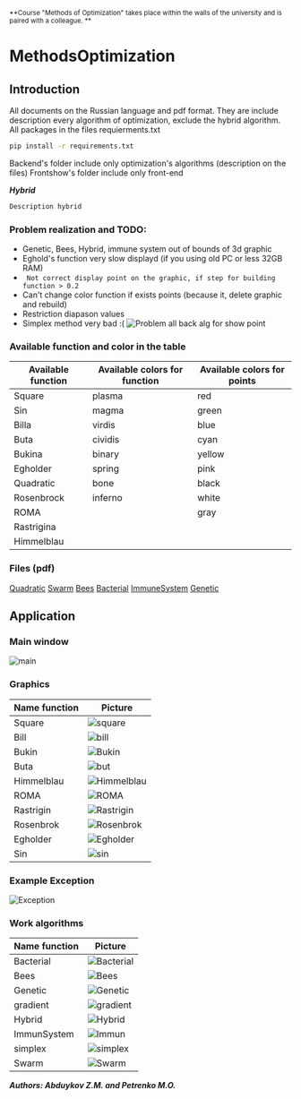 <sub>**Course "Methods of Optimization" takes place within the walls of the university and is paired with a colleague. **</sub> 
# MethodsOptimization

## Introduction
All documents on the Russian language and pdf format. They are include description every algorithm of optimization, exclude the hybrid algorithm.
All packages in the files requierments.txt
```sh
pip install -r requirements.txt 
```
Backend's folder include only optimization's algorithms (description on the files)
Frontshow's folder include only front-end

***Hybrid***

```sh 
Description hybrid 
```

### Problem realization and TODO:
- Genetic, Bees, Hybrid, immune system out of bounds of 3d graphic 
- Eghold's function very slow displayd (if you using old PC or less 32GB RAM)
- ``` Not correct display point on the graphic, if step for building function > 0.2```
- Can't change color function if exists points (because it, delete graphic and rebuild)
- Restriction diapason values
- Simplex method very bad :(
![Problem all back alg for show point](https://github.com/StrongerProgrammer7/MethodsOptimization/assets/71569051/b1ba526f-b488-4a0f-8464-53f2721582e7)

### Available function and color in the table
| Available function  | Available colors for function | Available colors for points | 
| ------ | ------ | ------ |
| Square | plasma | red |
| Sin | magma | green |
| Billa | virdis | blue |
| Buta | cividis | cyan |
| Bukina | binary | yellow |
| Egholder | spring | pink |
| Quadratic | bone | black |
| Rosenbrock | inferno | white |
| ROMA |  | gray |
| Rastrigina |
| Himmelblau |

### Files (pdf)

[Quadratic](https://github.com/StrongerProgrammer7/MethodsOptimization/files/13537235/LR2.pdf)
[Swarm](https://github.com/StrongerProgrammer7/MethodsOptimization/files/13537236/LR4_Algoritm_roya_chastits.pdf)
[Bees](https://github.com/StrongerProgrammer7/MethodsOptimization/files/13537240/LR5.pdf)
[Bacterial](https://github.com/StrongerProgrammer7/MethodsOptimization/files/13537238/LR7.pdf)
[ImmuneSystem](https://github.com/StrongerProgrammer7/MethodsOptimization/files/13537237/LR6.pdf)
[Genetic](https://github.com/StrongerProgrammer7/MethodsOptimization/files/13537246/geneticheskiy_algoritm.pdf)

## Application
### Main window
![main](https://github.com/StrongerProgrammer7/MethodsOptimization/assets/71569051/d4b3595d-9270-4f15-9063-0791e173b46c)

### Graphics

| Name function  | Picture |
| ------ | ------ |
| Square | ![square](https://github.com/StrongerProgrammer7/MethodsOptimization/assets/71569051/fc86954b-8eb0-4201-9795-e8d3d446853f) | 
| Bill | ![bill](https://github.com/StrongerProgrammer7/MethodsOptimization/assets/71569051/f5bba18c-1d77-4424-ade1-b54a88aa5cd4) | 
| Bukin | ![Bukin](https://github.com/StrongerProgrammer7/MethodsOptimization/assets/71569051/94c2bd38-e9cc-44b1-bc26-75e6e56bb843) | 
| Buta | ![but](https://github.com/StrongerProgrammer7/MethodsOptimization/assets/71569051/899402b6-3e87-4ea1-b3df-3e50f5d89537) | 
| Himmelblau | ![Himmelblau](https://github.com/StrongerProgrammer7/MethodsOptimization/assets/71569051/619642b1-0f5c-463a-b1f3-4539e48a7d0d) | 
| ROMA | ![ROMA](https://github.com/StrongerProgrammer7/MethodsOptimization/assets/71569051/c1f51aa9-cf1b-4ccf-a6b4-2898bfd455d4) | 
| Rastrigin | ![Rastrigin](https://github.com/StrongerProgrammer7/MethodsOptimization/assets/71569051/4d0986fd-5031-4780-bfe1-ab6be7272cac) | 
| Rosenbrok | ![Rosenbrok](https://github.com/StrongerProgrammer7/MethodsOptimization/assets/71569051/dd37f863-9a22-495e-bdc6-397983a29403) |
| Egholder | ![Egholder](https://github.com/StrongerProgrammer7/MethodsOptimization/assets/71569051/27744b92-ea04-49e5-9fae-0e0561877352) |
| Sin | ![sin](https://github.com/StrongerProgrammer7/MethodsOptimization/assets/71569051/83799c8d-03ac-4c48-8e8b-c077366a1e89) |

### Example Exception
![Exception](https://github.com/StrongerProgrammer7/MethodsOptimization/assets/71569051/48f4b7c5-4e05-4d68-9b64-061c7992fab9)

### Work algorithms
| Name function  | Picture |
| ------ | ------ |
| Bacterial | ![Bacterial](https://github.com/StrongerProgrammer7/MethodsOptimization/assets/71569051/aae6377d-aaab-4c1d-b096-6b8d32724974) |
| Bees | ![Bees](https://github.com/StrongerProgrammer7/MethodsOptimization/assets/71569051/fe5e4a5f-d04b-400b-81e0-b953d8ac8038) |
| Genetic | ![Genetic](https://github.com/StrongerProgrammer7/MethodsOptimization/assets/71569051/cfd6a153-ccfc-460b-9020-59a5c446d624) |
| gradient | ![gradient](https://github.com/StrongerProgrammer7/MethodsOptimization/assets/71569051/45b0aee0-4fc1-47ac-81a8-55cfe224e435) |
| Hybrid | ![Hybrid](https://github.com/StrongerProgrammer7/MethodsOptimization/assets/71569051/d3ffce7b-07c6-4e3a-bac7-7da21fd20b67) |
| ImmunSystem | ![Immun](https://github.com/StrongerProgrammer7/MethodsOptimization/assets/71569051/c22ac6ef-44fb-4b31-b689-9dc96ef68e6f) |
| simplex | ![simplex](https://github.com/StrongerProgrammer7/MethodsOptimization/assets/71569051/21608cc8-42ef-4a3a-9439-33dddc91047e)|
| Swarm| ![Swarm](https://github.com/StrongerProgrammer7/MethodsOptimization/assets/71569051/77b1a049-65ef-46e8-a963-e0f52c96ee4d)|

***Authors: Abduykov Z.M. and Petrenko M.O.***
